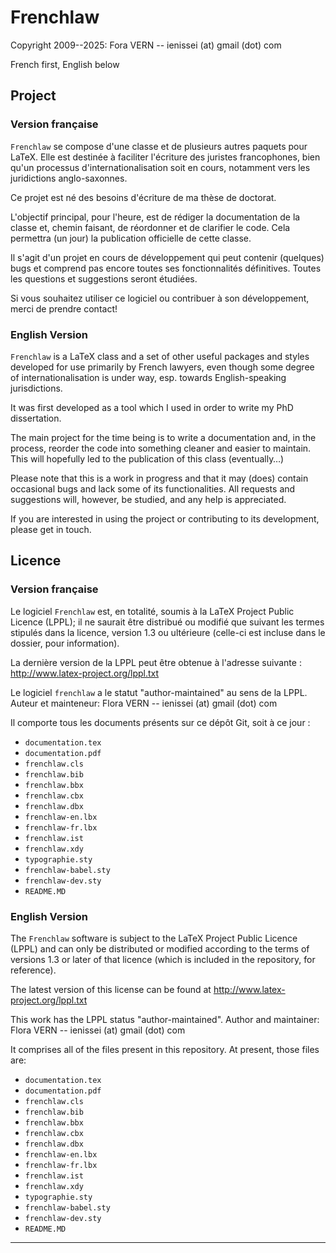 Frenchlaw
=========

Copyright 2009--2025: Fora VERN -- ienissei (at) gmail (dot) com

French first, English below

## Project ##

### Version française ###

`Frenchlaw` se compose d'une classe et de plusieurs autres paquets pour LaTeX. Elle est destinée à faciliter l'écriture des juristes francophones, bien qu'un processus d'internationalisation soit en cours, notamment vers les juridictions anglo-saxonnes.

Ce projet est né des besoins d'écriture de ma thèse de doctorat.

L'objectif principal, pour l'heure, est de rédiger la documentation de la classe et, chemin faisant, de réordonner et de clarifier le code. Cela permettra (un jour) la publication officielle de cette classe.

Il s'agit d'un projet en cours de développement qui peut contenir (quelques) bugs et  comprend pas encore toutes ses fonctionnalités définitives. Toutes les questions et suggestions seront étudiées.

Si vous souhaitez utiliser ce logiciel ou contribuer à son développement, merci de prendre contact!

### English Version ###

`Frenchlaw` is a LaTeX class and a set of other useful packages and styles developed for use primarily by French lawyers, even though some degree of internationalisation is under way, esp. towards English-speaking jurisdictions.

It was first developed as a tool which I used in order to write my PhD dissertation.

The main project for the time being is to write a documentation and, in the process, reorder the code into something cleaner and easier to maintain. This will hopefully led to the publication of this class (eventually…)

Please note that this is a work in progress and that it may (does) contain occasional bugs and lack some of its functionalities. All requests and suggestions will, however, be studied, and any help is appreciated.

If you are interested in using the project or contributing to its development, please get in touch.

## Licence ##

### Version française ###

Le logiciel `Frenchlaw` est, en totalité, soumis à la LaTeX Project Public Licence (LPPL); il ne saurait être distribué ou modifié que suivant les termes stipulés dans la licence, version 1.3 ou ultérieure (celle-ci est incluse dans le dossier, pour information).

La dernière version de la LPPL peut être obtenue à l'adresse suivante : http://www.latex-project.org/lppl.txt

Le logiciel `frenchlaw` a le statut "author-maintained" au sens de la LPPL.
Auteur et mainteneur: Flora VERN -- ienissei (at) gmail (dot) com

Il comporte tous les documents présents sur ce dépôt Git, soit à ce jour :
- `documentation.tex`
- `documentation.pdf`
- `frenchlaw.cls`
- `frenchlaw.bib`
- `frenchlaw.bbx`
- `frenchlaw.cbx`
- `frenchlaw.dbx`
- `frenchlaw-en.lbx`
- `frenchlaw-fr.lbx`
- `frenchlaw.ist`
- `frenchlaw.xdy`
- `typographie.sty`
- `frenchlaw-babel.sty`
- `frenchlaw-dev.sty`
- `README.MD`

### English Version ###

The `Frenchlaw` software is subject to the LaTeX Project Public Licence (LPPL) and can only be distributed or modified according to the terms of versions 1.3 or later of that licence (which is included in the repository, for reference).

The latest version of this license can be found at http://www.latex-project.org/lppl.txt

This work has the LPPL status "author-maintained".
Author and maintainer: Flora VERN -- ienissei (at) gmail (dot) com

It comprises all of the files present in this repository. At present, those files are:
- `documentation.tex`
- `documentation.pdf`
- `frenchlaw.cls`
- `frenchlaw.bib`
- `frenchlaw.bbx`
- `frenchlaw.cbx`
- `frenchlaw.dbx`
- `frenchlaw-en.lbx`
- `frenchlaw-fr.lbx`
- `frenchlaw.ist`
- `frenchlaw.xdy`
- `typographie.sty`
- `frenchlaw-babel.sty`
- `frenchlaw-dev.sty`
- `README.MD`

-----